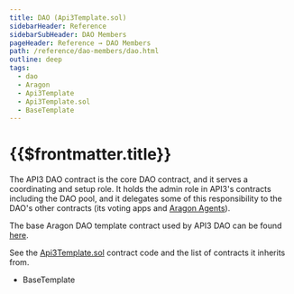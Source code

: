 ```yaml
---
title: DAO (Api3Template.sol)
sidebarHeader: Reference
sidebarSubHeader: DAO Members
pageHeader: Reference → DAO Members
path: /reference/dao-members/dao.html
outline: deep
tags:
  - dao
  - Aragon
  - Api3Template
  - Api3Template.sol
  - BaseTemplate
---
```


<PageHeader/>

# {{$frontmatter.title}}

The API3 DAO contract is the core DAO contract, and it serves a coordinating and
setup role. It holds the admin role in API3's contracts including the DAO pool,
and it delegates some of this responsibility to the DAO's other contracts (its
voting apps and [Aragon Agents](https://aragon.org/agent)<ExternalLinkImage/>).

The base Aragon DAO template contract used by API3 DAO can be found
[here](https://github.com/aragon/dao-templates/blob/master/shared/contracts/BaseTemplate.sol).

See the
[Api3Template.sol](https://github.com/api3dao/api3-dao/tree/main/packages/dao/contracts)<ExternalLinkImage/>
contract code and the list of contracts it inherits from.

- BaseTemplate
